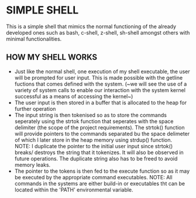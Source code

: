 # SIMPLE SHELL

This is a simple shell that mimics the normal functioning of the already developed ones such as bash, c-shell, z-shell, sh-shell amongst others with minimal functionalities.  
## HOW MY SHELL WORKS
* Just like the normal shell, one execution of my shell executable, the user will be prompted for user input. This is made possible with the getline fuctions that comes defined with the system. (~we will see the use of a variety of system calls to enable our interaction with the system kernel successful as a means of accessing the kernel~)
* The user input is then stored in a buffer that is allocated to the heap for further operation
* The input string is then tokenised so as to store the commands seperately using the strtok function that seperates with the space delimiter (the scope of the project requirements). The strtok() function will provide pointers to the commands separated bu the space delimeter of which I later store in the heap memory using strdup() function.  
NOTE: I duplicate the pointer to the initial user input since strtok() breaks/ destroys the string that it tokenizes. It will also be observed in future operations. The duplicate string also has to be freed to avoid memory leaks.
* The pointer to the tokens is then fed to the execute function so as it may be executed by the appropriate command executables.
NOTE: All commands in the systems are either build-in or executables tht can be located within the 'PATH' environmental variable.
